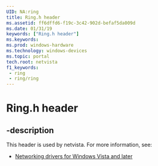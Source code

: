 ```yaml
---
UID: NA:ring
title: Ring.h header
ms.assetid: ff6dffd6-f19c-3c42-902d-befaf5da009d
ms.date: 01/31/19
keywords: ["Ring.h header"]
ms.keywords: 
ms.prod: windows-hardware
ms.technology: windows-devices
ms.topic: portal
tech.root: netvista
f1_keywords:
 - ring
 - ring/ring
---
```


# Ring.h header


## -description

This header is used by netvista. For more information, see:

- [Networking drivers for Windows Vista and later](../_netvista/index.md)

